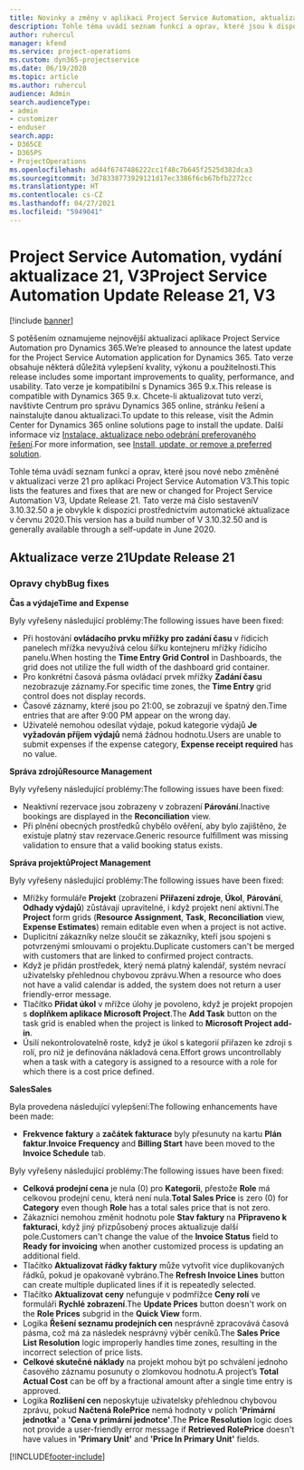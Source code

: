 ```yaml
---
title: Novinky a změny v aplikaci Project Service Automation, aktualizace verze 21, V3
description: Tohle téma uvádí seznam funkcí a oprav, které jsou k dispozici v Project Service Automation, aktualizace verze 21, V3.
author: ruhercul
manager: kfend
ms.service: project-operations
ms.custom: dyn365-projectservice
ms.date: 06/19/2020
ms.topic: article
ms.author: ruhercul
audience: Admin
search.audienceType:
- admin
- customizer
- enduser
search.app:
- D365CE
- D365PS
- ProjectOperations
ms.openlocfilehash: ad44f6747486222cc1f48c7b645f2525d382dca3
ms.sourcegitcommit: 3d78338773929121d17ec3386f6cb67bfb2272cc
ms.translationtype: HT
ms.contentlocale: cs-CZ
ms.lasthandoff: 04/27/2021
ms.locfileid: "5949041"
---
```

# <a name="project-service-automation-update-release-21-v3"></a><span data-ttu-id="3bd7b-103">Project Service Automation, vydání aktualizace 21, V3</span><span class="sxs-lookup"><span data-stu-id="3bd7b-103">Project Service Automation Update Release 21, V3</span></span>

[!include [banner](../includes/psa-now-project-operations.md)]

<span data-ttu-id="3bd7b-104">S potěšením oznamujeme nejnovější aktualizaci aplikace Project Service Automation pro Dynamics 365.</span><span class="sxs-lookup"><span data-stu-id="3bd7b-104">We’re pleased to announce the latest update for the Project Service Automation application for Dynamics 365.</span></span> <span data-ttu-id="3bd7b-105">Tato verze obsahuje některá důležitá vylepšení kvality, výkonu a použitelnosti.</span><span class="sxs-lookup"><span data-stu-id="3bd7b-105">This release includes some important improvements to quality, performance, and usability.</span></span> <span data-ttu-id="3bd7b-106">Tato verze je kompatibilní s Dynamics 365 9.x.</span><span class="sxs-lookup"><span data-stu-id="3bd7b-106">This release is compatible with Dynamics 365 9.x.</span></span> <span data-ttu-id="3bd7b-107">Chcete-li aktualizovat tuto verzi, navštivte Centrum pro správu Dynamics 365 online, stránku řešení a nainstalujte danou aktualizaci.</span><span class="sxs-lookup"><span data-stu-id="3bd7b-107">To update to this release, visit the Admin Center for Dynamics 365 online solutions page to install the update.</span></span> <span data-ttu-id="3bd7b-108">Další informace viz [Instalace, aktualizace nebo odebrání preferovaného řešení](/power-platform/admin/install-remove-preferred-solution).</span><span class="sxs-lookup"><span data-stu-id="3bd7b-108">For more information, see [Install, update, or remove a preferred solution](/power-platform/admin/install-remove-preferred-solution).</span></span>

<span data-ttu-id="3bd7b-109">Tohle téma uvádí seznam funkcí a oprav, které jsou nové nebo změněné v aktualizaci verze 21 pro aplikaci Project Service Automation V3.</span><span class="sxs-lookup"><span data-stu-id="3bd7b-109">This topic lists the features and fixes that are new or changed for Project Service Automation V3, Update Release 21.</span></span> <span data-ttu-id="3bd7b-110">Tato verze má číslo sestaveníV 3.10.32.50 a je obvykle k dispozici prostřednictvím automatické aktualizace v červnu 2020.</span><span class="sxs-lookup"><span data-stu-id="3bd7b-110">This version has a build number of V 3.10.32.50 and is generally available through a self-update in June 2020.</span></span>

## <a name="update-release-21"></a><span data-ttu-id="3bd7b-111">Aktualizace verze 21</span><span class="sxs-lookup"><span data-stu-id="3bd7b-111">Update Release 21</span></span>

### <a name="bug-fixes"></a><span data-ttu-id="3bd7b-112">Opravy chyb</span><span class="sxs-lookup"><span data-stu-id="3bd7b-112">Bug fixes</span></span>

<span data-ttu-id="3bd7b-113">**Čas a výdaje**</span><span class="sxs-lookup"><span data-stu-id="3bd7b-113">**Time and Expense**</span></span>

<span data-ttu-id="3bd7b-114">Byly vyřešeny následující problémy:</span><span class="sxs-lookup"><span data-stu-id="3bd7b-114">The following issues have been fixed:</span></span>

- <span data-ttu-id="3bd7b-115">Při hostování **ovládacího prvku mřížky pro zadání času** v řídicích panelech mřížka nevyužívá celou šířku kontejneru mřížky řídicího panelu.</span><span class="sxs-lookup"><span data-stu-id="3bd7b-115">When hosting the **Time Entry Grid Control** in Dashboards, the grid does not utilize the full width of the dashboard grid container.</span></span>
- <span data-ttu-id="3bd7b-116">Pro konkrétní časová pásma ovládací prvek mřížky **Zadání času** nezobrazuje záznamy.</span><span class="sxs-lookup"><span data-stu-id="3bd7b-116">For specific time zones, the **Time Entry** grid control does not display records.</span></span>
- <span data-ttu-id="3bd7b-117">Časové záznamy, které jsou po 21:00, se zobrazují ve špatný den.</span><span class="sxs-lookup"><span data-stu-id="3bd7b-117">Time entries that are after 9:00 PM appear on the wrong day.</span></span>
- <span data-ttu-id="3bd7b-118">Uživatelé nemohou odesílat výdaje, pokud kategorie výdajů **Je vyžadován příjem výdajů** nemá žádnou hodnotu.</span><span class="sxs-lookup"><span data-stu-id="3bd7b-118">Users are unable to submit expenses if the expense category, **Expense receipt required** has no value.</span></span>

<span data-ttu-id="3bd7b-119">**Správa zdrojů**</span><span class="sxs-lookup"><span data-stu-id="3bd7b-119">**Resource Management**</span></span>

<span data-ttu-id="3bd7b-120">Byly vyřešeny následující problémy:</span><span class="sxs-lookup"><span data-stu-id="3bd7b-120">The following issues have been fixed:</span></span>

- <span data-ttu-id="3bd7b-121">Neaktivní rezervace jsou zobrazeny v zobrazení **Párování**.</span><span class="sxs-lookup"><span data-stu-id="3bd7b-121">Inactive bookings are displayed in the **Reconciliation** view.</span></span>
- <span data-ttu-id="3bd7b-122">Při plnění obecných prostředků chybělo ověření, aby bylo zajištěno, že existuje platný stav rezervace.</span><span class="sxs-lookup"><span data-stu-id="3bd7b-122">Generic resource fulfillment was missing validation to ensure that a valid booking status exists.</span></span>

<span data-ttu-id="3bd7b-123">**Správa projektů**</span><span class="sxs-lookup"><span data-stu-id="3bd7b-123">**Project Management**</span></span>

<span data-ttu-id="3bd7b-124">Byly vyřešeny následující problémy:</span><span class="sxs-lookup"><span data-stu-id="3bd7b-124">The following issues have been fixed:</span></span>

- <span data-ttu-id="3bd7b-125">Mřížky formuláře **Projekt** (zobrazení **Přiřazení zdroje**, **Úkol**, **Párování**, **Odhady výdajů**) zůstávají upravitelné, i když projekt není aktivní.</span><span class="sxs-lookup"><span data-stu-id="3bd7b-125">The **Project** form grids (**Resource Assignment**, **Task**, **Reconciliation** view, **Expense Estimates**) remain editable even when a project is not active.</span></span>
- <span data-ttu-id="3bd7b-126">Duplicitní zákazníky nelze sloučit se zákazníky, kteří jsou spojeni s potvrzenými smlouvami o projektu.</span><span class="sxs-lookup"><span data-stu-id="3bd7b-126">Duplicate customers can't be merged with customers that are linked to confirmed project contracts.</span></span>
- <span data-ttu-id="3bd7b-127">Když je přidán prostředek, který nemá platný kalendář, systém nevrací uživatelsky přehlednou chybovou zprávu.</span><span class="sxs-lookup"><span data-stu-id="3bd7b-127">When a resource who does not have a valid calendar is added, the system does not return a user friendly-error message.</span></span>
- <span data-ttu-id="3bd7b-128">Tlačítko **Přidat úkol** v mřížce úlohy je povoleno, když je projekt propojen s **doplňkem aplikace Microsoft Project**.</span><span class="sxs-lookup"><span data-stu-id="3bd7b-128">The **Add Task** button on the task grid is enabled when the project is linked to **Microsoft Project add-in**.</span></span>
- <span data-ttu-id="3bd7b-129">Úsilí nekontrolovatelně roste, když je úkol s kategorií přiřazen ke zdroji s rolí, pro niž je definována nákladová cena.</span><span class="sxs-lookup"><span data-stu-id="3bd7b-129">Effort grows uncontrollably when a task with a category is assigned to a resource with a role for which there is a cost price defined.</span></span>

<span data-ttu-id="3bd7b-130">**Sales**</span><span class="sxs-lookup"><span data-stu-id="3bd7b-130">**Sales**</span></span>

<span data-ttu-id="3bd7b-131">Byla provedena následující vylepšení:</span><span class="sxs-lookup"><span data-stu-id="3bd7b-131">The following enhancements have been made:</span></span>

- <span data-ttu-id="3bd7b-132">**Frekvence faktury** a **začátek fakturace** byly přesunuty na kartu **Plán faktur**.</span><span class="sxs-lookup"><span data-stu-id="3bd7b-132">**Invoice Frequency** and **Billing Start** have been moved to the **Invoice Schedule** tab.</span></span>

<span data-ttu-id="3bd7b-133">Byly vyřešeny následující problémy:</span><span class="sxs-lookup"><span data-stu-id="3bd7b-133">The following issues have been fixed:</span></span>

- <span data-ttu-id="3bd7b-134">**Celková prodejní cena** je nula (0) pro **Kategorii**, přestože **Role** má celkovou prodejní cenu, která není nula.</span><span class="sxs-lookup"><span data-stu-id="3bd7b-134">**Total Sales Price** is zero (0) for **Category** even though **Role** has a total sales price that is not zero.</span></span>
- <span data-ttu-id="3bd7b-135">Zákazníci nemohou změnit hodnotu pole **Stav faktury** na **Připraveno k fakturaci**, když jiný přizpůsobený proces aktualizuje další pole.</span><span class="sxs-lookup"><span data-stu-id="3bd7b-135">Customers can't change the value of the **Invoice Status** field to **Ready for invoicing** when another customized process is updating an additional field.</span></span>
- <span data-ttu-id="3bd7b-136">Tlačítko **Aktualizovat řádky faktury** může vytvořit více duplikovaných řádků, pokud je opakovaně vybráno.</span><span class="sxs-lookup"><span data-stu-id="3bd7b-136">The **Refresh Invoice Lines** button can create multiple duplicated lines if it is repeatedly selected.</span></span>
- <span data-ttu-id="3bd7b-137">Tlačítko **Aktualizovat ceny** nefunguje v podmřížce **Ceny rolí** ve formuláři **Rychlé zobrazení**.</span><span class="sxs-lookup"><span data-stu-id="3bd7b-137">The **Update Prices** button doesn't work on the **Role Prices** subgrid in the **Quick View** form.</span></span>
- <span data-ttu-id="3bd7b-138">Logika **Řešení seznamu prodejních cen** nesprávně zpracovává časová pásma, což má za následek nesprávný výběr ceníků.</span><span class="sxs-lookup"><span data-stu-id="3bd7b-138">The **Sales Price List Resolution** logic improperly handles time zones, resulting in the incorrect selection of price lists.</span></span>
- <span data-ttu-id="3bd7b-139">**Celkové skutečné náklady** na projekt mohou být po schválení jednoho časového záznamu posunuty o zlomkovou hodnotu.</span><span class="sxs-lookup"><span data-stu-id="3bd7b-139">A project’s **Total Actual Cost** can be off by a fractional amount after a single time entry is approved.</span></span>
- <span data-ttu-id="3bd7b-140">Logika **Rozlišení cen** neposkytuje uživatelsky přehlednou chybovou zprávu, pokud **Načtená RolePrice** nemá hodnoty v polích **'Primární jednotka'** a **'Cena v primární jednotce'**.</span><span class="sxs-lookup"><span data-stu-id="3bd7b-140">The **Price Resolution** logic does not provide a user-friendly error message if **Retrieved RolePrice** doesn't have values in **'Primary Unit'** and **'Price In Primary Unit'** fields.</span></span>


[!INCLUDE[footer-include](../includes/footer-banner.md)]